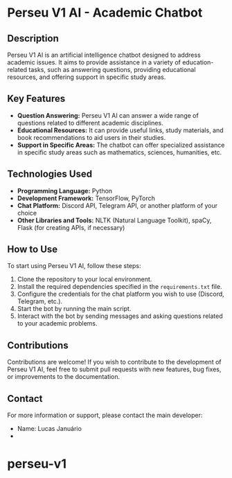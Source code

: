 # Perseu V1 AI - Academic Chatbot

## Description
Perseu V1 AI is an artificial intelligence chatbot designed to address academic issues. It aims to provide assistance in a variety of education-related tasks, such as answering questions, providing educational resources, and offering support in specific study areas.

## Key Features
- **Question Answering:** Perseu V1 AI can answer a wide range of questions related to different academic disciplines.
- **Educational Resources:** It can provide useful links, study materials, and book recommendations to aid users in their studies.
- **Support in Specific Areas:** The chatbot can offer specialized assistance in specific study areas such as mathematics, sciences, humanities, etc.

## Technologies Used
- **Programming Language:** Python
- **Development Framework:** TensorFlow, PyTorch
- **Chat Platform:** Discord API, Telegram API, or another platform of your choice
- **Other Libraries and Tools:** NLTK (Natural Language Toolkit), spaCy, Flask (for creating APIs, if necessary)

## How to Use
To start using Perseu V1 AI, follow these steps:

1. Clone the repository to your local environment.
2. Install the required dependencies specified in the `requirements.txt` file.
3. Configure the credentials for the chat platform you wish to use (Discord, Telegram, etc.).
4. Start the bot by running the main script.
5. Interact with the bot by sending messages and asking questions related to your academic problems.

## Contributions
Contributions are welcome! If you wish to contribute to the development of Perseu V1 AI, feel free to submit pull requests with new features, bug fixes, or improvements to the documentation.

## Contact
For more information or support, please contact the main developer:
- Name: Lucas Januário
- <link rel="img" href="ICON.JPEG" />
# perseu-v1
